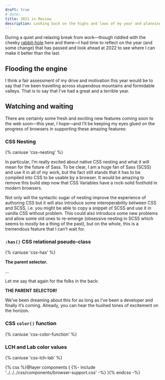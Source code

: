 ```yaml
---
draft: true
# date:
title: 2021 in Review
description: Looking back on the highs and lows of my year and planning for the year ahead, for the first time.
---
```


During a quiet and relaxing break from work—though riddled with the cheeky [rabbit-hole](https://fediverse.repc.co) here and there—I had time to reflect on the year (and some change) that has passed and look ahead at 2022 to see where I can make it better than the last.

## Flooding the engine

I think a fair assessment of my drive and motivation this year would be to say that I’ve been travelling across stupendous mountains and formidable valleys. That is to say that I’ve had a great and a terrible year.

## Watching and waiting

There are certainly some fresh and exciting new features coming soon to the web soon—this year, I hope—and I’ll be keeping my eyes glued on the progress of browsers in supporting these amazing features:

### CSS Nesting

{% caniuse 'css-nesting' %}

In particular, I’m really excited about native CSS nesting and what it will mean for the future of Sass. To be clear, I am a huge fan of Sass (SCSS) and use it in all of my work, but the fact still stands that it has to be compiled into CSS to be usable by a browser. It would be amazing to remove this build step now that CSS Variables have a rock-solid foothold in modern browsers.

Not only will the syntactic sugar of nesting improve the experience of authoring CSS but it will also introduce some interoperability between CSS and SCSS, i.e. you might be able to copy a snippet of SCSS and use it in vanilla CSS without problem. This could also introduce some new problems and allow some old ones to re-emerge (obsessive nesting in SCSS which seems to *mostly* be a thing of the past), but on the whole, this is a tremendous feature that I can’t wait for.

### `:has()` CSS relational pseudo-class

{% caniuse 'css-has' %}

**The parent selector.**

…

Let me say that again for the folks in the back:

**THE PARENT SELECTOR!**

We’ve been dreaming about this for as long as I’ve been a developer and finally it’s coming. Already, you can hear the hushed tones of excitement on the horizon.

### CSS `color()` function

{% caniuse 'css-color-function' %}

### LCH and Lab color values

{% caniuse 'css-lch-lab' %}

{% css %}@layer components { {%- include '../../../css/components/browser-support.css' -%} }{% endcss -%}
